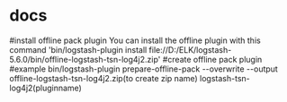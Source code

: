 # docs
#install offline pack plugin 
You can install the offline plugin with this command 'bin/logstash-plugin install file://D:/ELK/logstash-5.6.0/bin/offline-logstash-tsn-log4j2.zip'
#create offline pack plugin
#example
bin/logstash-plugin prepare-offline-pack --overwrite --output offline-logstash-tsn-log4j2.zip(to create zip name) logstash-tsn-log4j2(pluginname)
